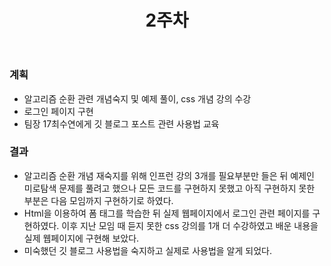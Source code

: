 ﻿---
title: "2주차"
---

### 계획
  - 알고리즘 순환 관련 개념숙지 및 예제 풀이, css 개념 강의 수강
  - 로그인 페이지 구현
  - 팀장 17최수연에게 깃 블로그 포스트 관련 사용법 교육

### 결과
  - 알고리즘 순환 개념 재숙지를 위해 인프런 강의 3개를 필요부분만 들은 뒤 예제인 미로탐색 문제를 풀려고 했으나 모든 코드를 구현하지 못했고 
    아직 구현하지 못한 부분은 다음 모임까지 구현하기로 하였다.
  - Html을 이용하여 폼 태그를 학습한 뒤 실제 웹페이지에서 로그인 관련 페이지를 구현하였다. 이후 지난 모임 때 듣지 못한 css 강의를 1개 더 수강하였고 배운 내용을 실제 웹페이지에 구현해 보았다.
  - 미숙했던 깃 블로그 사용법을 숙지하고 실제로 사용법을 알게 되었다.

